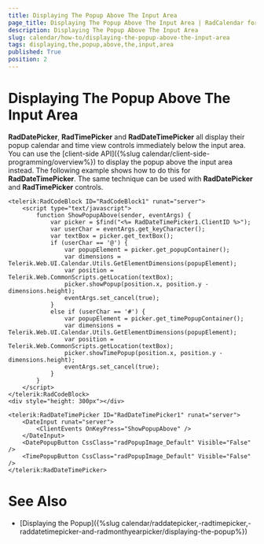 ```yaml
---
title: Displaying The Popup Above The Input Area
page_title: Displaying The Popup Above The Input Area | RadCalendar for ASP.NET AJAX Documentation
description: Displaying The Popup Above The Input Area
slug: calendar/how-to/displaying-the-popup-above-the-input-area
tags: displaying,the,popup,above,the,input,area
published: True
position: 2
---
```


# Displaying The Popup Above The Input Area



**RadDatePicker**, **RadTimePicker** and **RadDateTimePicker** all display their popup calendar and time view controls immediately below the input area. You can use the [client-side API]({%slug calendar/client-side-programming/overview%}) to display the popup above the input area instead. The following example shows how to do this for **RadDateTimePicker**. The same technique can be used with **RadDatePicker** and **RadTimePicker** controls.

````ASPNET
<telerik:RadCodeBlock ID="RadCodeBlock1" runat="server">
	<script type="text/javascript">
		function ShowPopupAbove(sender, eventArgs) {
			var picker = $find("<%= RadDateTimePicker1.ClientID %>");
			var userChar = eventArgs.get_keyCharacter();
			var textBox = picker.get_textBox();
			if (userChar == '@') {
				var popupElement = picker.get_popupContainer();
				var dimensions = Telerik.Web.UI.Calendar.Utils.GetElementDimensions(popupElement);
				var position = Telerik.Web.CommonScripts.getLocation(textBox);
				picker.showPopup(position.x, position.y - dimensions.height);
				eventArgs.set_cancel(true);
			}
			else if (userChar == '#') {
				var popupElement = picker.get_timePopupContainer();
				var dimensions = Telerik.Web.UI.Calendar.Utils.GetElementDimensions(popupElement);
				var position = Telerik.Web.CommonScripts.getLocation(textBox);
				picker.showTimePopup(position.x, position.y - dimensions.height);
				eventArgs.set_cancel(true);
			}
		}
	</script>
</telerik:RadCodeBlock>
<div style="height: 300px"></div>

<telerik:RadDateTimePicker ID="RadDateTimePicker1" runat="server">
	<DateInput runat="server">
		<ClientEvents OnKeyPress="ShowPopupAbove" />
	</DateInput>
	<DatePopupButton CssClass="radPopupImage_Default" Visible="False" />
	<TimePopupButton CssClass="radPopupImage_Default" Visible="False" />
</telerik:RadDateTimePicker>
````



# See Also

 * [Displaying the Popup]({%slug calendar/raddatepicker,-radtimepicker,-raddatetimepicker-and-radmonthyearpicker/displaying-the-popup%})
